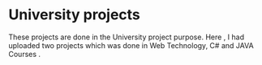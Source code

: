 # University projects
These projects are done in the University project purpose. Here , I had uploaded two projects which was done in Web Technology, C# and JAVA Courses . 
